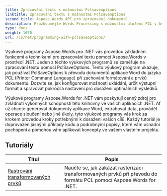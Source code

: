 ```yaml
---
title: Zpracování textu s možnostmi Pclsaveoptions
linktitle: Zpracování textu s možnostmi Pclsaveoptions
second_title: Aspose.Words API pro zpracování dokumentů
description: Prozkoumejte Words Processing s možnostmi uložení PCL v Aspose.Words pro .NET. Naučte se manipulovat a přizpůsobovat ukládání dokumentů Word ve formátu PCL pomocí podrobných výukových programů a příkladů kódu.
type: docs
weight: 1670
url: /cs/net/programming-with-pclsaveoptions/
---
```

Výukové programy Aspose.Words pro .NET vás provedou základními funkcemi a technikami pro zpracování textu pomocí Aspose.Words v prostředí .NET. Jeden z těchto výukových programů se zaměřuje na zpracování textu pomocí PclSaveOptions. Tento výukový program ukazuje, jak používat PclSaveOptions k převodu dokumentů aplikace Word do jazyka PCL (Printer Command Language) při zachování formátování a prvků dokumentu. Dozvíte se, jak konfigurovat možnosti ukládání, určit výstupní formát a spravovat pokročilá nastavení pro dosažení optimálních výsledků.

Výukové programy Aspose.Words for .NET vám poskytují cenný zdroj pro zvládnutí výkonných schopností této knihovny ve vašich aplikacích .NET. Ať už chcete generovat dokumenty aplikace Word, extrahovat data, provádět operace sloučení nebo jiné úkoly, tyto výukové programy vás krok za krokem provedou kroky potřebnými k dosažení vašich cílů. Každý tutoriál je doprovázen jasnými příklady kódu a podrobnými popisy, které vám usnadní pochopení a pomohou vám aplikovat koncepty ve vašem vlastním projektu.

 ## Tutoriály
| Titul | Popis |
| --- | --- |
| [Rastrování transformovaných prvků](./rasterize-transformed-elements/) | Naučte se, jak zakázat rasterizaci transformovaných prvků při převodu do formátu PCL pomocí Aspose.Words for .NET. |